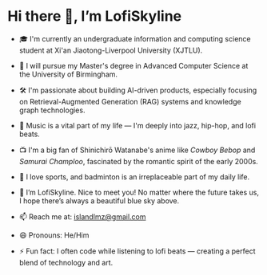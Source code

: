 # Hi there 👋, I’m LofiSkyline

- 🎓 I'm currently an undergraduate information and computing science student at Xi'an Jiaotong-Liverpool University (XJTLU).
- 🎯 I will pursue my Master's degree in Advanced Computer Science at the University of Birmingham.
- 🛠️ I'm passionate about building AI-driven products, especially focusing on Retrieval-Augmented Generation (RAG) systems and knowledge graph technologies.
- 🎵 Music is a vital part of my life — I'm deeply into jazz, hip-hop, and lofi beats.
- 📺 I'm a big fan of Shinichirō Watanabe's anime like *Cowboy Bebop* and *Samurai Champloo*, fascinated by the romantic spirit of the early 2000s.
- 🏸 I love sports, and badminton is an irreplaceable part of my daily life.
- 🌈 I’m LofiSkyline. Nice to meet you! No matter where the future takes us, I hope there’s always a beautiful blue sky above.

- 📫 Reach me at: islandlmz@gmail.com
- 😄 Pronouns: He/Him
- ⚡ Fun fact: I often code while listening to lofi beats — creating a perfect blend of technology and art.

<!---
LofiSkyline/LofiSkyline is a ✨ special ✨ repository because its `README.md` (this file) appears on your GitHub profile.
You can click the Preview link to take a look at your changes.
--->
